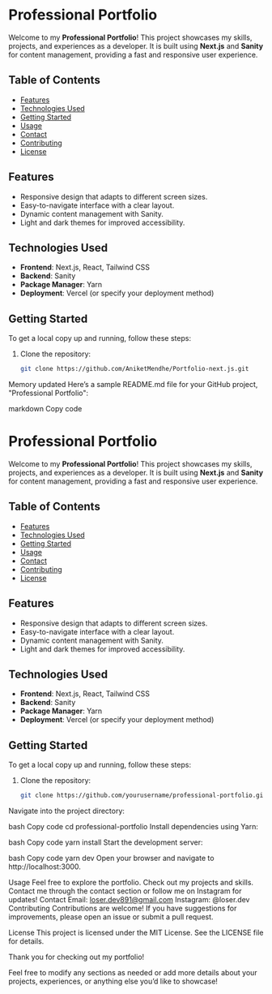 # Professional Portfolio

Welcome to my **Professional Portfolio**! This project showcases my skills, projects, and experiences as a developer. It is built using **Next.js** and **Sanity** for content management, providing a fast and responsive user experience.

## Table of Contents

- [Features](#features)
- [Technologies Used](#technologies-used)
- [Getting Started](#getting-started)
- [Usage](#usage)
- [Contact](#contact)
- [Contributing](#contributing)
- [License](#license)

## Features

- Responsive design that adapts to different screen sizes.
- Easy-to-navigate interface with a clear layout.
- Dynamic content management with Sanity.
- Light and dark themes for improved accessibility.

## Technologies Used

- **Frontend**: Next.js, React, Tailwind CSS
- **Backend**: Sanity
- **Package Manager**: Yarn
- **Deployment**: Vercel (or specify your deployment method)

## Getting Started

To get a local copy up and running, follow these steps:

1. Clone the repository:
   ```bash
   git clone https://github.com/AniketMendhe/Portfolio-next.js.git

Memory updated
Here’s a sample README.md file for your GitHub project, "Professional Portfolio":

markdown
Copy code
# Professional Portfolio

Welcome to my **Professional Portfolio**! This project showcases my skills, projects, and experiences as a developer. It is built using **Next.js** and **Sanity** for content management, providing a fast and responsive user experience.

## Table of Contents

- [Features](#features)
- [Technologies Used](#technologies-used)
- [Getting Started](#getting-started)
- [Usage](#usage)
- [Contact](#contact)
- [Contributing](#contributing)
- [License](#license)

## Features

- Responsive design that adapts to different screen sizes.
- Easy-to-navigate interface with a clear layout.
- Dynamic content management with Sanity.
- Light and dark themes for improved accessibility.

## Technologies Used

- **Frontend**: Next.js, React, Tailwind CSS
- **Backend**: Sanity
- **Package Manager**: Yarn
- **Deployment**: Vercel (or specify your deployment method)

## Getting Started

To get a local copy up and running, follow these steps:

1. Clone the repository:
   ```bash
   git clone https://github.com/yourusername/professional-portfolio.git
Navigate into the project directory:

bash
Copy code
cd professional-portfolio
Install dependencies using Yarn:

bash
Copy code
yarn install
Start the development server:

bash
Copy code
yarn dev
Open your browser and navigate to http://localhost:3000.

Usage
Feel free to explore the portfolio.
Check out my projects and skills.
Contact me through the contact section or follow me on Instagram for updates!
Contact
Email: loser.dev891@gmail.com
Instagram: @loser.dev
Contributing
Contributions are welcome! If you have suggestions for improvements, please open an issue or submit a pull request.

License
This project is licensed under the MIT License. See the LICENSE file for details.

Thank you for checking out my portfolio!

Feel free to modify any sections as needed or add more details about your projects, experiences, or anything else you’d like to showcase!


